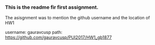 ### This is the readme fir first assignment.

The asisgnment was to mention the github username and the location of HW1

username: gauravcusp
path: https://github.com/gauravcusp/PUI2017/HW1_gb1877
